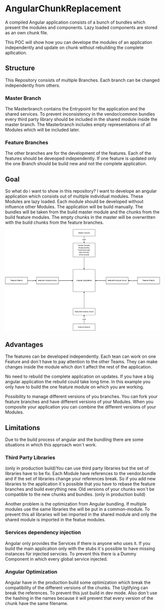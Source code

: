 # AngularChunkReplacement

A compiled Angular application consists of a bunch of bundles which present the modules and components.
Lazy loaded components are stored as an own chunk file.

This POC will show how you can develope the modules of an application independently and update on chunk without rebuilding the complete apllication.

## Structure
This Repository consists of multiple Branches. Each branch can be changed independently from others.

### Master Branch
The Masterbranch contains the Entrypoint for the application and the shared services. 
To prevent inconsistency in the vendor/common bundles every third party library should be included in the shared module inside the master branch.
The Masterbranch includes empty representations of all Modules which will be included later.

### Feature Branches
The other branches are for the development of the features. Each of the features should be deveoped independently. If one feature is updated only the one Branch should be build new and not the complete application.

## Goal
So what do i want to show in this repository? I want to develope an angular application which consists out of multiple individual modules. These Modules are lazy loaded. Each module should be developed without influence other Modules. The application will be build manually. The bundles will be taken from the build master module and the chunks from the build feature modules. The empty chunks in the master will be overwritten with the build chunks from the feature branches.

![alt text](https://github.com/EnnoLohmann/AngularChunkReplacement/blob/master/CreatingApp.png)

## Advantages
The features can be developed independently. Each tean can work on one Feature and don´t have to pay attention to the other Teams. They can make changes inside the module which don´t affect the rest of the application.

No need to rebuild the complete application on updates. If you have a big angular application the rebuild could take long time. In this example you only have to build the one feature module on which you are working.

Possibility to manage different versions of you branches. You can fork your feature branches and have different versions of your Modules. When you composite your application you can combine the different versions of your Modules.

## Limitations
Due to the build process of angular and the bundling there are some situations in which this approach won´t work. 
### Third Party Libraries
(only in production build)You can use third party libraries but the set of libraries have to be fix. Each Module have references to the vendor.bundle and if the set of libraries change your references break. So if you add new libraries to the application it´s possible that you have to rebase the feature branches and build everything new. Old versions of your chunks won´t be compatible to the new chunks and bundles. (only in production build)

Another problem is the optimization from Angular bundling. If multiple modules use the same libraries the will be put in a common-module. To prevent this all libraries will bei imported in the shared module and only the shared module is imported in the featue modules.

### Services dependency injection
Angular only provides the Services if there is anyone who uses it. If you build the main application only with the stubs it´s possible to have missing instances für injected servcies. To prevent this there is a Dummy Component in which every global service injected.

### Angular Optimization
Angular have in the production build some optimization which break the compatibility of the different versions of the chunks. The Uglifying can break the references. To prevent this just build in dev mode. Also don´t use the hashing in the names because it will prevent that every version of the chunk have the same filename.
